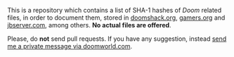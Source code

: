 This is a repository which contains a list of SHA-1 hashes of _Doom_ related files, in order to document them, stored in [doomshack.org](http://doomshack.org/uploads/), [gamers.org](http://ftp.gamers.org/pub/idgames/) and [jbserver.com](http://www.jbserver.com/downloads/games/), among others. **No actual files are offered**.

Please, do **not** send pull requests. If you have any suggestion, instead [send me a private message via doomworld.com](https://www.doomworld.com/messenger/compose/?to=17852).
